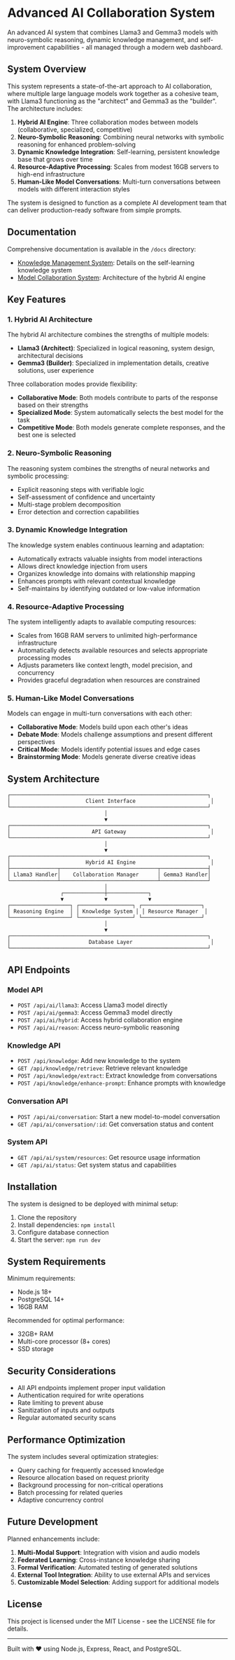 # Advanced AI Collaboration System

An advanced AI system that combines Llama3 and Gemma3 models with neuro-symbolic reasoning, dynamic knowledge management, and self-improvement capabilities - all managed through a modern web dashboard.

## System Overview

This system represents a state-of-the-art approach to AI collaboration, where multiple large language models work together as a cohesive team, with Llama3 functioning as the "architect" and Gemma3 as the "builder". The architecture includes:

1. **Hybrid AI Engine**: Three collaboration modes between models (collaborative, specialized, competitive)
2. **Neuro-Symbolic Reasoning**: Combining neural networks with symbolic reasoning for enhanced problem-solving
3. **Dynamic Knowledge Integration**: Self-learning, persistent knowledge base that grows over time
4. **Resource-Adaptive Processing**: Scales from modest 16GB servers to high-end infrastructure
5. **Human-Like Model Conversations**: Multi-turn conversations between models with different interaction styles

The system is designed to function as a complete AI development team that can deliver production-ready software from simple prompts.

## Documentation

Comprehensive documentation is available in the `/docs` directory:

- [Knowledge Management System](docs/knowledge-system.md): Details on the self-learning knowledge system
- [Model Collaboration System](docs/model-collaboration.md): Architecture of the hybrid AI engine

## Key Features

### 1. Hybrid AI Architecture

The hybrid AI architecture combines the strengths of multiple models:

- **Llama3 (Architect)**: Specialized in logical reasoning, system design, architectural decisions
- **Gemma3 (Builder)**: Specialized in implementation details, creative solutions, user experience

Three collaboration modes provide flexibility:

- **Collaborative Mode**: Both models contribute to parts of the response based on their strengths
- **Specialized Mode**: System automatically selects the best model for the task
- **Competitive Mode**: Both models generate complete responses, and the best one is selected

### 2. Neuro-Symbolic Reasoning

The reasoning system combines the strengths of neural networks and symbolic processing:

- Explicit reasoning steps with verifiable logic
- Self-assessment of confidence and uncertainty
- Multi-stage problem decomposition
- Error detection and correction capabilities

### 3. Dynamic Knowledge Integration

The knowledge system enables continuous learning and adaptation:

- Automatically extracts valuable insights from model interactions
- Allows direct knowledge injection from users
- Organizes knowledge into domains with relationship mapping
- Enhances prompts with relevant contextual knowledge
- Self-maintains by identifying outdated or low-value information

### 4. Resource-Adaptive Processing

The system intelligently adapts to available computing resources:

- Scales from 16GB RAM servers to unlimited high-performance infrastructure
- Automatically detects available resources and selects appropriate processing modes
- Adjusts parameters like context length, model precision, and concurrency
- Provides graceful degradation when resources are constrained

### 5. Human-Like Model Conversations

Models can engage in multi-turn conversations with each other:

- **Collaborative Mode**: Models build upon each other's ideas
- **Debate Mode**: Models challenge assumptions and present different perspectives
- **Critical Mode**: Models identify potential issues and edge cases
- **Brainstorming Mode**: Models generate diverse creative ideas

## System Architecture

```
┌───────────────────────────────────────────────────────────────┐
│                        Client Interface                        │
└───────────────────────────────────────────────────────────────┘
                               │
                               ▼
┌───────────────────────────────────────────────────────────────┐
│                          API Gateway                           │
└───────────────────────────────────────────────────────────────┘
                               │
                               ▼
┌───────────────────────────────────────────────────────────────┐
│                        Hybrid AI Engine                        │
├───────────────┬───────────────────────────────┬───────────────┤
│ Llama3 Handler│    Collaboration Manager      │ Gemma3 Handler│
└───────────────┴───────────────────────────────┴───────────────┘
                               │
                 ┌─────────────┼─────────────┐
                 ▼             ▼             ▼
┌───────────────────┐ ┌─────────────────┐ ┌───────────────────┐
│ Reasoning Engine  │ │ Knowledge System │ │ Resource Manager  │
└───────────────────┘ └─────────────────┘ └───────────────────┘
                               │
                               ▼
┌───────────────────────────────────────────────────────────────┐
│                         Database Layer                         │
└───────────────────────────────────────────────────────────────┘
```

## API Endpoints

### Model API

- `POST /api/ai/llama3`: Access Llama3 model directly
- `POST /api/ai/gemma3`: Access Gemma3 model directly
- `POST /api/ai/hybrid`: Access hybrid collaboration engine
- `POST /api/ai/reason`: Access neuro-symbolic reasoning

### Knowledge API

- `POST /api/knowledge`: Add new knowledge to the system
- `GET /api/knowledge/retrieve`: Retrieve relevant knowledge
- `POST /api/knowledge/extract`: Extract knowledge from conversations
- `POST /api/knowledge/enhance-prompt`: Enhance prompts with knowledge

### Conversation API

- `POST /api/ai/conversation`: Start a new model-to-model conversation
- `GET /api/ai/conversation/:id`: Get conversation status and content

### System API

- `GET /api/ai/system/resources`: Get resource usage information
- `GET /api/ai/status`: Get system status and capabilities

## Installation

The system is designed to be deployed with minimal setup:

1. Clone the repository
2. Install dependencies: `npm install`
3. Configure database connection
4. Start the server: `npm run dev`

## System Requirements

Minimum requirements:
- Node.js 18+
- PostgreSQL 14+
- 16GB RAM

Recommended for optimal performance:
- 32GB+ RAM
- Multi-core processor (8+ cores)
- SSD storage

## Security Considerations

- All API endpoints implement proper input validation
- Authentication required for write operations
- Rate limiting to prevent abuse
- Sanitization of inputs and outputs
- Regular automated security scans

## Performance Optimization

The system includes several optimization strategies:

- Query caching for frequently accessed knowledge
- Resource allocation based on request priority
- Background processing for non-critical operations
- Batch processing for related queries
- Adaptive concurrency control

## Future Development

Planned enhancements include:

1. **Multi-Modal Support**: Integration with vision and audio models
2. **Federated Learning**: Cross-instance knowledge sharing
3. **Formal Verification**: Automated testing of generated solutions
4. **External Tool Integration**: Ability to use external APIs and services
5. **Customizable Model Selection**: Adding support for additional models

## License

This project is licensed under the MIT License - see the LICENSE file for details.

---

Built with ❤️ using Node.js, Express, React, and PostgreSQL.